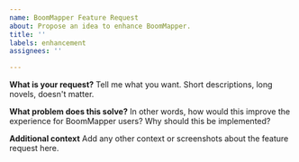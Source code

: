 ```yaml
---
name: BoomMapper Feature Request
about: Propose an idea to enhance BoomMapper.
title: ''
labels: enhancement
assignees: ''

---
```


**What is your request?**
Tell me what you want. Short descriptions, long novels, doesn't matter.

**What problem does this solve?**
In other words, how would this improve the experience for BoomMapper users? Why should this be implemented?

**Additional context**
Add any other context or screenshots about the feature request here.

